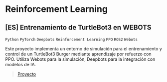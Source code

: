 # Reinforcement Learning

## [ES] Entrenamiento de TurtleBot3 en WEBOTS

`Python` `PyTorch` `Deepbots` `Reinforcement Learning` `PPO` `ROS2` `Webots`

Este proyecto implementa un entorno de simulación para el entrenamiento y control de un TurtleBot3 Burger mediante aprendizaje por refuerzo con PPO. Utiliza Webots para la simulación, Deepbots para la integración con modelos de IA.

> [Proyecto](https://github.com/Vpy7/Webots-Controllers)
